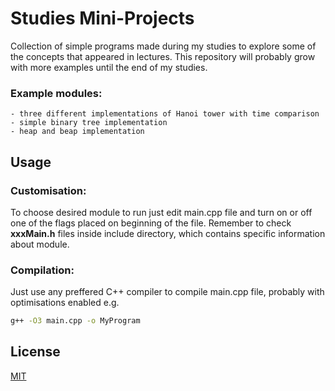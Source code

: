 # Studies Mini-Projects

Collection of simple programs made during my studies to explore some of the concepts that appeared in lectures.
This repository will probably grow with more examples until the end of my studies.

### Example modules:
    - three different implementations of Hanoi tower with time comparison
    - simple binary tree implementation
    - heap and beap implementation

## Usage

### Customisation:

To choose desired module to run just edit main.cpp file and turn on or off one of the flags placed on beginning of the file. Remember to check **xxxMain.h** files inside include directory, which contains specific information about module.

### Compilation:

Just use any preffered C++ compiler to compile main.cpp file, probably with optimisations enabled e.g.

```sh
g++ -O3 main.cpp -o MyProgram
```

## License

[MIT](https://choosealicense.com/licenses/mit/)
